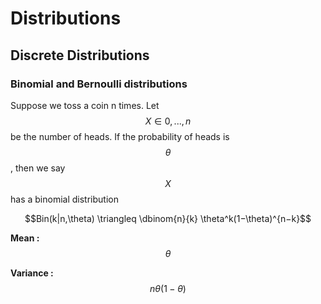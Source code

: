 # Distributions

## Discrete Distributions

### Binomial and Bernoulli distributions

Suppose we toss a coin n times. Let $$X \in {0, . . . , n}$$ be the number of heads. If the probability of heads is $$\theta$$, then we say $$X$$ has a binomial distribution

$$Bin(k|n,\theta) \triangleq \dbinom{n}{k} \theta^k(1−\theta)^{n−k}$$

**Mean :** $$\theta$$

**Variance :** $$n\theta(1 − \theta)$$

